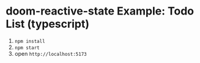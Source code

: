 # doom-reactive-state Example: Todo List (typescript)

1. `npm install`
2. `npm start`
3. open `http://localhost:5173`
